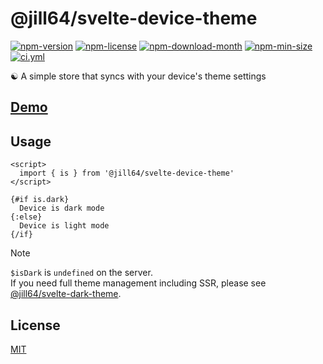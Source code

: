 <!----- BEGIN GHOST DOCS HEADER ----->

# @jill64/svelte-device-theme

<!----- BEGIN GHOST DOCS BADGES ----->

<a href="https://npmjs.com/package/@jill64/svelte-device-theme"><img src="https://img.shields.io/npm/v/@jill64/svelte-device-theme" alt="npm-version" /></a> <a href="https://npmjs.com/package/@jill64/svelte-device-theme"><img src="https://img.shields.io/npm/l/@jill64/svelte-device-theme" alt="npm-license" /></a> <a href="https://npmjs.com/package/@jill64/svelte-device-theme"><img src="https://img.shields.io/npm/dm/@jill64/svelte-device-theme" alt="npm-download-month" /></a> <a href="https://npmjs.com/package/@jill64/svelte-device-theme"><img src="https://img.shields.io/bundlephobia/min/@jill64/svelte-device-theme" alt="npm-min-size" /></a> <a href="https://github.com/jill64/svelte-device-theme/actions/workflows/ci.yml"><img src="https://github.com/jill64/svelte-device-theme/actions/workflows/ci.yml/badge.svg" alt="ci.yml" /></a>

<!----- END GHOST DOCS BADGES ----->

☯ A simple store that syncs with your device's theme settings

<!----- END GHOST DOCS HEADER ----->

## [Demo](https://svelte-device-theme.jill64.dev)

## Usage

```svelte
<script>
  import { is } from '@jill64/svelte-device-theme'
</script>

{#if is.dark}
  Device is dark mode
{:else}
  Device is light mode
{/if}
```

> [!NOTE]  
> `$isDark` is `undefined` on the server.  
> If you need full theme management including SSR, please see [@jill64/svelte-dark-theme](https://github.com/jill64/svelte-dark-theme).

<!----- BEGIN GHOST DOCS FOOTER ----->

## License

[MIT](LICENSE)

<!----- END GHOST DOCS FOOTER ----->
